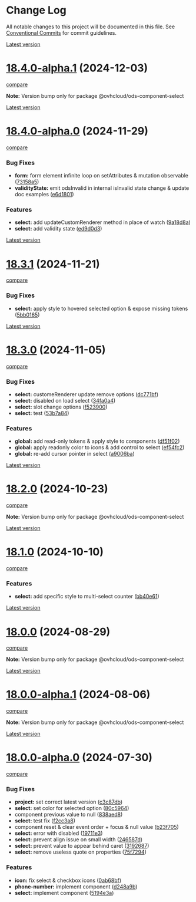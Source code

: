 # Change Log

All notable changes to this project will be documented in this file.
See [Conventional Commits](https://conventionalcommits.org) for commit guidelines.

[Latest version](https://ovh.github.io/design-system/latest/?path=/docs/design-system-changelog--page)


# [18.4.0-alpha.1](https://ovh.github.io/design-system/v18.4.0-alpha.1/?path=/docs/design-system-changelog--page) (2024-12-03)
[compare](https://github.com/ovh/design-system/compare/v18.4.0-alpha.0...v18.4.0-alpha.1)

**Note:** Version bump only for package @ovhcloud/ods-component-select







[Latest version](https://ovh.github.io/design-system/latest/?path=/docs/design-system-changelog--page)


# [18.4.0-alpha.0](https://ovh.github.io/design-system/v18.4.0-alpha.0/?path=/docs/design-system-changelog--page) (2024-11-29)
[compare](https://github.com/ovh/design-system/compare/v18.3.1...v18.4.0-alpha.0)

### Bug Fixes

* **form:** form element infinite loop on setAttributes & mutation observable ([73158a5](https://github.com/ovh/design-system/commit/73158a58edfda46dd1ea029ef9ab83344bdcd515))
* **validityState:** emit odsInvalid in internal isInvalid state change & update doc examples ([e6d1801](https://github.com/ovh/design-system/commit/e6d180176c14bfc3fbc3a2168a32380e878f19fc))


### Features

* **select:** add updateCustomRenderer method in place of watch ([9a18d8a](https://github.com/ovh/design-system/commit/9a18d8a285a0403501ed72adcbc75b9419b5c915))
* **select:** add validity state ([ed9d0d3](https://github.com/ovh/design-system/commit/ed9d0d3df47b350fd40fcc0e0cba3633ce7dcdf0))





[Latest version](https://ovh.github.io/design-system/latest/?path=/docs/design-system-changelog--page)


# [18.3.1](https://ovh.github.io/design-system/v18.3.1/?path=/docs/design-system-changelog--page) (2024-11-21)
[compare](https://github.com/ovh/design-system/compare/v18.3.0...v18.3.1)

### Bug Fixes

* **select:** apply style to hovered selected option & expose missing tokens ([5bb0165](https://github.com/ovh/design-system/commit/5bb016541c6eb14e547c3c473c2ba7224c54f231))





[Latest version](https://ovh.github.io/design-system/latest/?path=/docs/design-system-changelog--page)


# [18.3.0](https://ovh.github.io/design-system/v18.3.0/?path=/docs/design-system-changelog--page) (2024-11-05)
[compare](https://github.com/ovh/design-system/compare/v18.2.0...v18.3.0)

### Bug Fixes

* **select:** customeRenderer update remove options ([dc771bf](https://github.com/ovh/design-system/commit/dc771bf141f3ccd3d1a3fd4e4d7ba66ce23d1305))
* **select:** disabled on load select ([34fa0a4](https://github.com/ovh/design-system/commit/34fa0a4a0532d405178acc6f746b507657b7a216))
* **select:** slot change options ([f523900](https://github.com/ovh/design-system/commit/f523900da93e9e23231bad80fc1f21f8604c7d1f))
* **select:** test ([53b7a84](https://github.com/ovh/design-system/commit/53b7a84c38d64329b077adbed4f1e5def7f8f741))


### Features

* **global:** add read-only tokens & apply style to components ([df51f02](https://github.com/ovh/design-system/commit/df51f025c0bac0c7ef718f42a76488150bbce82e))
* **global:** apply readonly color to icons & add control to select ([ef54fc2](https://github.com/ovh/design-system/commit/ef54fc22e8655f065289b2c08328d04fd9643996))
* **global:** re-add cursor pointer in select ([a9006ba](https://github.com/ovh/design-system/commit/a9006ba14942298f4d066e7ee1ea469a4debb6a6))



[Latest version](https://ovh.github.io/design-system/latest/?path=/docs/design-system-changelog--page)


# [18.2.0](https://ovh.github.io/design-system/v18.2.0/?path=/docs/design-system-changelog--page) (2024-10-23)
[compare](https://github.com/ovh/design-system/compare/v18.1.0...v18.2.0)

**Note:** Version bump only for package @ovhcloud/ods-component-select







[Latest version](https://ovh.github.io/design-system/latest/?path=/docs/design-system-changelog--page)


# [18.1.0](https://ovh.github.io/design-system/v18.1.0/?path=/docs/design-system-changelog--page) (2024-10-10)
[compare](https://github.com/ovh/design-system/compare/v18.0.0...v18.1.0)

### Features

* **select:** add specific style to multi-select counter ([bb40e61](https://github.com/ovh/design-system/commit/bb40e612dd867d0f0c0840339d0be78ffe1ed86d))



[Latest version](https://ovh.github.io/design-system/latest/?path=/docs/design-system-changelog--page)


# [18.0.0](https://ovh.github.io/design-system/v18.0.0/?path=/docs/design-system-changelog--page) (2024-08-29)
[compare](https://github.com/ovh/design-system/compare/v18.0.0-alpha.1...v18.0.0)

**Note:** Version bump only for package @ovhcloud/ods-component-select





[Latest version](https://ovh.github.io/design-system/latest/?path=/docs/design-system-changelog--page)


# [18.0.0-alpha.1](https://ovh.github.io/design-system/v18.0.0-alpha.1/?path=/docs/design-system-changelog--page) (2024-08-06)
[compare](https://github.com/ovh/design-system/compare/v18.0.0-alpha.0...v18.0.0-alpha.1)

**Note:** Version bump only for package @ovhcloud/ods-component-select







[Latest version](https://ovh.github.io/design-system/latest/?path=/docs/design-system-changelog--page)


# [18.0.0-alpha.0](https://ovh.github.io/design-system/v18.0.0-alpha.0/?path=/docs/design-system-changelog--page) (2024-07-30)
[compare](https://github.com/ovh/design-system/compare/v17.2.2...v18.0.0-alpha.0)

### Bug Fixes

* **project:** set correct latest version ([c3c87db](https://github.com/ovh/design-system/commit/c3c87db50891e8da601bb89f22ed44ff56f71181))
* **select:** set color for selected option ([80c5964](https://github.com/ovh/design-system/commit/80c5964c47c8ab355316329dbd99053f3aae5bb5))
* component previous value to null ([838aed8](https://github.com/ovh/design-system/commit/838aed8120e3ac58fde3e98ba9f949d9726f06df))
* **select:** test fix ([f2cc3a8](https://github.com/ovh/design-system/commit/f2cc3a81e743681de86404852ef7c7c854507c46))
* component reset & clear event order + focus & null value ([b23f705](https://github.com/ovh/design-system/commit/b23f7052d244d8ef33f7724f0a0c10063bf1995b))
* **select:** error with disabled ([19711e3](https://github.com/ovh/design-system/commit/19711e36891e6b2ec6017bb4f35911b9a95d5e33))
* **select:** prevent align issue on small width ([246587d](https://github.com/ovh/design-system/commit/246587def4d1fdfa28d2967c102ce1ad59aaf1ce))
* **select:** prevent value to appear behind caret ([3192687](https://github.com/ovh/design-system/commit/3192687548a1e80ceb6e65b81671fb1cbb2fa958))
* **select:** remove useless quote on properties ([75f7294](https://github.com/ovh/design-system/commit/75f7294f1f229f7fa8e3a65a1d88260c41ba9bf8))


### Features

* **icon:** fix select & checkbox icons ([0ab68bf](https://github.com/ovh/design-system/commit/0ab68bf28bccfc66374720023adedd21bdaf4933))
* **phone-number:** implement component ([d248a9b](https://github.com/ovh/design-system/commit/d248a9b925e208886435744ea48fcc3d26a7d2c2))
* **select:** implement component ([5194e3a](https://github.com/ovh/design-system/commit/5194e3a5b60177b6d86f60fc642244518706367c))

